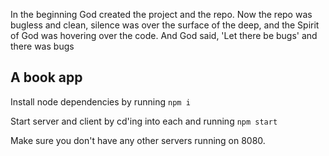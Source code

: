 In the beginning God created the project and the repo. Now the repo was bugless and clean, silence was over the surface of the deep, and the Spirit of God was hovering over the code. And God said, 'Let there be bugs' and there was bugs

## A book app 

Install node dependencies by running `npm i` 

Start server and client by cd'ing into each and running `npm start` 

Make sure you don't have any other servers running on 8080. 

